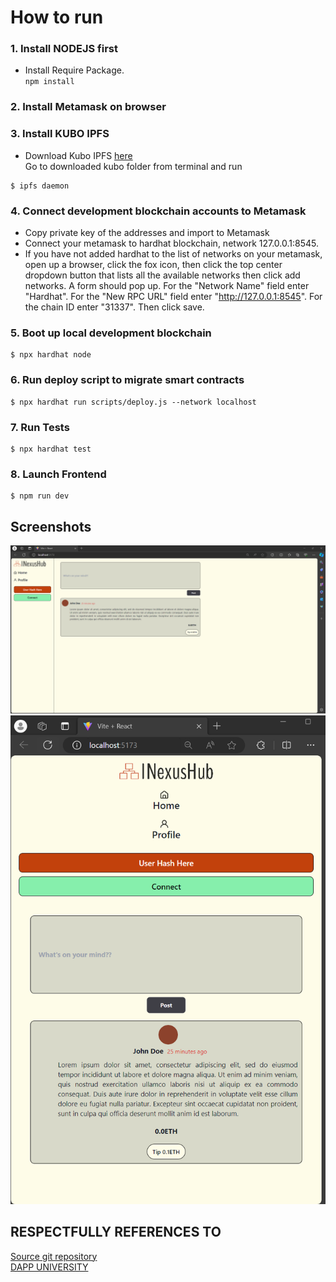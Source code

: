# How to run
### 1. Install NODEJS first

- Install Require Package.<br>
<code>npm install</code>

### 2. Install Metamask on browser
### 3. Install KUBO IPFS
- Download Kubo IPFS [here](https://dist.ipfs.tech/#kubo)<br>
Go to downloaded kubo folder from terminal and run <br>
```
$ ipfs daemon
```
### 4. Connect development blockchain accounts to Metamask
- Copy private key of the addresses and import to Metamask
- Connect your metamask to hardhat blockchain, network 127.0.0.1:8545.
- If you have not added hardhat to the list of networks on your metamask, open up a browser, click the fox icon, then click the top center dropdown button that lists all the available networks then click add networks. A form should pop up. For the "Network Name" field enter "Hardhat". For the "New RPC URL" field enter "http://127.0.0.1:8545". For the chain ID enter "31337". Then click save. 

### 5. Boot up local development blockchain
```
$ npx hardhat node
```

### 6. Run deploy script to migrate smart contracts
```
$ npx hardhat run scripts/deploy.js --network localhost
```
### 7. Run Tests
```
$ npx hardhat test
```

### 8. Launch Frontend
```
$ npm run dev
```

## Screenshots
![Image Alt text](/Screenshots/ss1.png)
![Image Alt text](/Screenshots/ss2.png)

## RESPECTFULLY REFERENCES TO
[Source git repository](https://github.com/dappuniversity/decentratwitter)<br>
[DAPP UNIVERSITY](https://www.dappuniversity.com/)